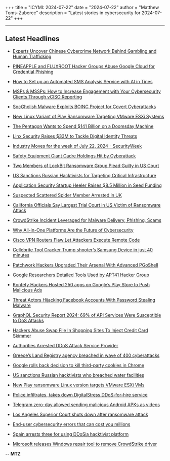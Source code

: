 +++
title = "ICYMI: 2024-07-22"
date = "2024-07-22"
author = "Matthew Toms-Zuberec"
description = "Latest stories in cybersecurity for 2024-07-22"
+++

---------------------------------------------------------------------------
## Latest Headlines
- [Experts Uncover Chinese Cybercrime Network Behind Gambling and Human Trafficking](https://thehackernews.com/2024/07/experts-uncover-chinese-cybercrime.html)

- [PINEAPPLE and FLUXROOT Hacker Groups Abuse Google Cloud for Credential Phishing](https://thehackernews.com/2024/07/pineapple-and-fluxroot-hacker-groups.html)

- [How to Set up an Automated SMS Analysis Service with AI in Tines](https://thehackernews.com/2024/07/how-to-set-up-automated-sms-analysis.html)

- [MSPs & MSSPs: How to Increase Engagement with Your Cybersecurity Clients Through vCISO Reporting](https://thehackernews.com/2024/07/msps-mssps-how-to-increase-engagement.html)

- [SocGholish Malware Exploits BOINC Project for Covert Cyberattacks](https://thehackernews.com/2024/07/socgholish-malware-exploits-boinc.html)

- [New Linux Variant of Play Ransomware Targeting VMware ESXi Systems](https://thehackernews.com/2024/07/new-linux-variant-of-play-ransomware.html)

- [The Pentagon Wants to Spend $141 Billion on a Doomsday Machine](https://www.wired.com/story/the-pentagon-wants-to-spend-dollar141-billion-on-a-doomsday-machine/)

- [Linx Security Raises $33M to Tackle Digital Identity Threats](https://www.securityweek.com/linx-security-raises-33m-to-tackle-digital-identity-threats/)

- [Industry Moves for the week of July 22, 2024 - SecurityWeek](https://www.securityweek.com/industry-moves/jul-22-2024/)

- [Safety Equipment Giant Cadre Holdings Hit by Cyberattack](https://www.securityweek.com/safety-equipment-giant-cadre-holdings-hit-by-cyberattack/)

- [Two Members of LockBit Ransomware Group Plead Guilty in US Court](https://www.securityweek.com/two-members-of-lockbit-ransomware-group-plead-guilty-in-us-court/)

- [US Sanctions Russian Hacktivists for Targeting Critical Infrastructure](https://www.securityweek.com/us-sanctions-russian-hacktivists-for-targeting-critical-infrastructure/)

- [Application Security Startup Heeler Raises $8.5 Million in Seed Funding](https://www.securityweek.com/application-security-startup-heeler-raises-8-5-million-in-seed-funding/)

- [Suspected Scattered Spider Member Arrested in UK](https://www.securityweek.com/suspected-scattered-spider-member-arrested-in-uk/)

- [California Officials Say Largest Trial Court in US Victim of Ransomware Attack](https://www.securityweek.com/california-officials-say-largest-trial-court-in-us-victim-of-ransomware-attack/)

- [CrowdStrike Incident Leveraged for Malware Delivery, Phishing, Scams](https://www.securityweek.com/crowdstrike-incident-leveraged-for-malware-delivery-phishing-scams/)

- [Why All-in-One Platforms Are the Future of Cybersecurity](https://cybersecuritynews.com/why-all-in-one-platforms-are-the-future-of-cybersecurity/)

- [Cisco VPN Routers Flaw Let Attackers Execute Remote Code](https://cybersecuritynews.com/cisco-vpn-routers-flaw/)

- [Cellebrite Tool Cracker Trump shooter’s Samsung Device in just 40 minutes](https://cybersecuritynews.com/cellebrite-tool-cracker-trump-shooters/)

- [Patchwork Hackers Upgraded Their Arsenal With Advanced PGoShell](https://cybersecuritynews.com/patchwork-hackers-advanced-pgoshell/)

- [Google Researchers Detailed Tools Used by APT41 Hacker Group](https://cybersecuritynews.com/google-researchers-apt41-tools/)

- [Konfety Hackers Hosted 250 apps on Google’s Play Store to Push Malicious Ads](https://cybersecuritynews.com/konfety-hackers-hosted-250-apps/)

- [Threat Actors Hijacking Facebook Accounts With Password Stealing Malware](https://cybersecuritynews.com/facebook-account-hijack-malware/)

- [GraphQL Security Report 2024:  69% of API Services Were Susceptible to DoS Attacks](https://cybersecuritynews.com/graphql-security-2024-report/)

- [Hackers Abuse Swap File In Shopping Sites To Inject Credit Card Skimmer](https://cybersecuritynews.com/swap-file-skimmer/)

- [Authorities Arrested DDoS Attack Service Provider](https://cybersecuritynews.com/authorities-arrested-ddos-attack/)

- [Greece’s Land Registry agency breached in wave of 400 cyberattacks](https://www.bleepingcomputer.com/news/security/greeces-land-registry-agency-breached-in-wave-of-400-cyberattacks/)

- [Google rolls back decision to kill third-party cookies in Chrome](https://www.bleepingcomputer.com/news/security/google-rolls-back-decision-to-kill-third-party-cookies-in-chrome/)

- [US sanctions Russian hacktivists who breached water facilities](https://www.bleepingcomputer.com/news/security/us-sanctions-russian-hacktivists-who-breached-water-facilities/)

- [New Play ransomware Linux version targets VMware ESXi VMs](https://www.bleepingcomputer.com/news/security/new-play-ransomware-linux-version-targets-vmware-esxi-vms/)

- [Police infiltrates, takes down DigitalStress DDoS-for-hire service](https://www.bleepingcomputer.com/news/security/police-infiltrates-takes-down-digitalstress-ddos-for-hire-service/)

- [Telegram zero-day allowed sending malicious Android APKs as videos](https://www.bleepingcomputer.com/news/security/telegram-zero-day-allowed-sending-malicious-android-apks-as-videos/)

- [Los Angeles Superior Court shuts down after ransomware attack](https://www.bleepingcomputer.com/news/security/los-angeles-superior-court-shuts-down-after-ransomware-attack/)

- [End-user cybersecurity errors that can cost you millions](https://www.bleepingcomputer.com/news/security/end-user-cybersecurity-errors-that-can-cost-you-millions/)

- [Spain arrests three for using DDoSia hacktivist platform](https://www.bleepingcomputer.com/news/security/spain-arrests-three-for-using-ddosia-hacktivist-platform/)

- [Microsoft releases Windows repair tool to remove CrowdStrike driver](https://www.bleepingcomputer.com/news/microsoft/microsoft-releases-windows-repair-tool-to-remove-crowdstrike-driver/)

**-- MTZ**